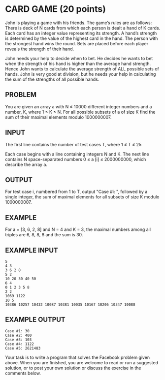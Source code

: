 # CARD GAME (20 points)

John is playing a game with his friends. The game’s rules are as follows: There
is deck of N cards from which each person is dealt a hand of K cards. Each card
has an integer value representing its strength. A hand’s strength is determined
by the value of the highest card in the hand. The person with the strongest
hand wins the round. Bets are placed before each player reveals the strength of
their hand.

John needs your help to decide when to bet. He decides he wants to bet when the
strength of his hand is higher than the average hand strength. Hence John wants
to calculate the average strength of ALL possible sets of hands. John is very
good at division, but he needs your help in calculating the sum of the
strengths of all possible hands.

## PROBLEM

You are given an array a with N ≤ 10000 different integer numbers and a number,
K, where 1 ≤ K ≤ N. For all possible subsets of a of size K find the sum of
their maximal elements modulo 1000000007.

## INPUT

The first line contains the number of test cases T, where 1 ≤ T ≤ 25

Each case begins with a line containing integers N and K. The next line
contains N space-separated numbers 0 ≤ a [i] ≤ 2000000000, which describe the
array a.

## OUTPUT

For test case i, numbered from 1 to T, output "Case #i: ", followed by a single
integer, the sum of maximal elements for all subsets of size K modulo
1000000007.

## EXAMPLE

For a = [3, 6, 2, 8] and N = 4 and K = 3, the maximal numbers among all triples
are 6, 8, 8, 8 and the sum is 30.

## EXAMPLE INPUT

    5
    4 3
    3 6 2 8
    5 2
    10 20 30 40 50
    6 4
    0 1 2 3 5 8
    2 2
    1069 1122
    10 5
    10386 10257 10432 10087 10381 10035 10167 10206 10347 10088

## EXAMPLE OUTPUT

    Case #1: 30
    Case #2: 400
    Case #3: 103
    Case #4: 1122
    Case #5: 2621483

Your task is to write a program that solves the Facebook problem given above.
When you are finished, you are welcome to read or run a suggested solution, or
to post your own solution or discuss the exercise in the comments below.
